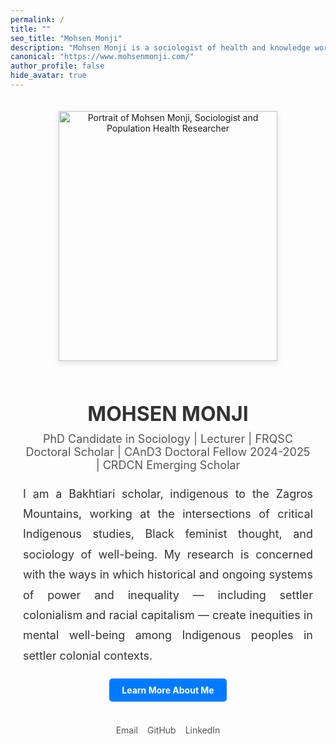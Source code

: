 ```yaml
---
permalink: /
title: ""
seo_title: "Mohsen Monji"
description: "Mohsen Monji is a sociologist of health and knowledge working at the intersections of critical Indigenous studies, Black feminist thought, and critical public health."
canonical: "https://www.mohsenmonji.com/"
author_profile: false
hide_avatar: true
---
```


<div style="text-align:center; margin-top:50px; max-width:800px; margin:auto; padding:20px;">

  <!-- Profile Image -->
  <div>
    <img src="images/mohsen-monji-profile.webp"
         alt="Portrait of Mohsen Monji, Sociologist and Population Health Researcher"
         style="width:350px; height:400px; object-fit:cover;
                box-shadow:0 4px 10px rgba(0,0,0,0.1); margin-bottom:20px;">
  </div>

  <!-- Name -->
  <h1 style="color:#333; font-size:32px; margin-bottom:10px;">MOHSEN MONJI</h1>

  <!-- Subtitle -->
  <p style="font-size:18px; margin-top:5px; color:#555;">
    PhD Candidate in Sociology | Lecturer | FRQSC Doctoral Scholar | CAnD3 Doctoral Fellow 2024-2025 | CRDCN Emerging Scholar
  </p>

  <!-- Description -->
  <p style="font-size:18px; color:#333; text-align:justify; line-height:1.8; margin:20px 0;">
    I am a Bakhtiari scholar, indigenous to the Zagros Mountains, working at the intersections of critical Indigenous studies, Black feminist thought, and sociology of well-being. My research is concerned with the ways in which historical and ongoing systems of power and inequality — including settler colonialism and racial capitalism — create inequities in mental well-being among Indigenous peoples in settler colonial contexts.
  </p>

  <!-- Button -->
  <div style="margin-bottom:20px;">
    <a href="/about-me/"
       style="display:inline-block; padding:10px 20px; background-color:#007BFF;
              color:white; text-decoration:none; border-radius:5px; font-weight:bold;">
      Learn More About Me
    </a>
  </div>

  <!-- Social Media Links -->
  <div style="display:flex; justify-content:center; gap:15px; margin-bottom:20px; flex-wrap:wrap;">
    <div style="text-align:center;">
      <a href="mailto:mohsen.monji@concordia.ca" target="_blank" style="text-decoration:none;">
        <i class="fas fa-envelope" style="color:#D14836; font-size:30px;"></i><br>
        <span style="font-size:14px; color:#555;">Email</span>
      </a>
    </div>
    <div style="text-align:center;">
      <a href="https://github.com/Mohsnmonji" target="_blank" style="text-decoration:none;">
        <i class="fab fa-github" style="color:#333; font-size:30px;"></i><br>
        <span style="font-size:14px; color:#555;">GitHub</span>
      </a>
    </div>
    <div style="text-align:center;">
      <a href="https://www.linkedin.com/in/mohsen-monji-0a3a37269" target="_blank" style="text-decoration:none;">
        <i class="fab fa-linkedin" style="color:#0077B5; font-size:30px;"></i><br>
        <span style="font-size:14px; color:#555;">LinkedIn</span>
      </a>
    </div>
  